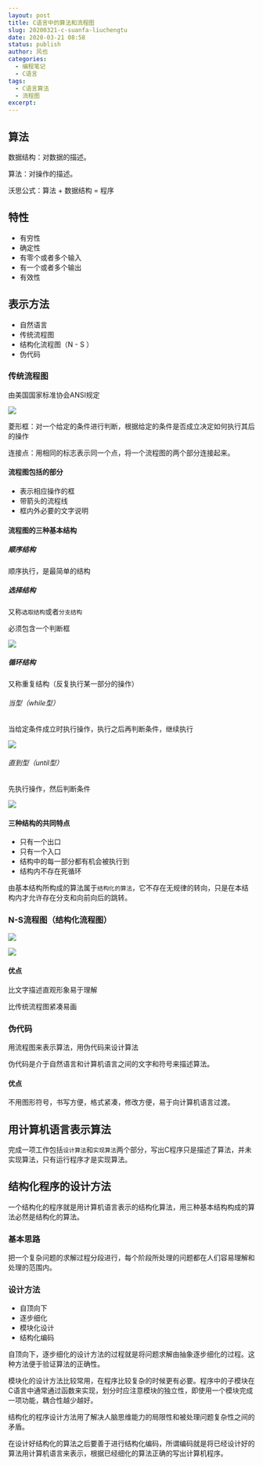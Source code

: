 ```yaml
---
layout: post
title: C语言中的算法和流程图
slug: 20200321-c-suanfa-liuchengtu
date: 2020-03-21 08:58
status: publish
author: 风也
categories: 
  - 编程笔记
  - C语言
tags: 
  - C语言算法
  - 流程图
excerpt: 
---
```


## 算法

数据结构：对数据的描述。

算法：对操作的描述。

沃思公式：算法 + 数据结构 = 程序

## 特性

- 有穷性
- 确定性
- 有零个或者多个输入
- 有一个或者多个输出
- 有效性

## 表示方法

- 自然语言
- 传统流程图
- 结构化流程图（N - S ）
- 伪代码

### 传统流程图

由美国国家标准协会ANSI规定

![](images\20200321-1.png)

菱形框：对一个给定的条件进行判断，根据给定的条件是否成立决定如何执行其后的操作

连接点：用相同的标志表示同一个点，将一个流程图的两个部分连接起来。

#### 流程图包括的部分

- 表示相应操作的框
- 带箭头的流程线
- 框内外必要的文字说明

#### 流程图的三种基本结构

##### 顺序结构

顺序执行，是最简单的结构

##### 选择结构

又称`选取结构`或者`分支结构`

必须包含一个判断框

![](images/20200321-2.png)

##### 循环结构

又称重复结构（反复执行某一部分的操作）

###### 当型（while型）

当给定条件成立时执行操作，执行之后再判断条件，继续执行



![](images/20200321-3.png)

###### 直到型（until型）

先执行操作，然后判断条件

![](images/20200321-4.png)

#### 三种结构的共同特点

- 只有一个出口
- 只有一个入口
- 结构中的每一部分都有机会被执行到
- 结构内不存在死循环

由基本结构所构成的算法属于`结构化的算法`，它不存在无规律的转向，只是在本结构内才允许存在分支和向前向后的跳转。

### N-S流程图（结构化流程图）

![](images/20200321-5.png)

![](images/20200321-6.png)

#### 优点

比文字描述直观形象易于理解

比传统流程图紧凑易画

### 伪代码

用流程图来表示算法，用伪代码来设计算法

伪代码是介于自然语言和计算机语言之间的文字和符号来描述算法。

#### 优点

不用图形符号，书写方便，格式紧凑，修改方便，易于向计算机语言过渡。

## 用计算机语言表示算法

完成一项工作包括`设计算法`和`实现算法`两个部分，写出C程序只是描述了算法，并未实现算法，只有运行程序才是实现算法。

## 结构化程序的设计方法

一个结构化的程序就是用计算机语言表示的结构化算法，用三种基本结构构成的算法必然是结构化的算法。

### 基本思路

把一个复杂问题的求解过程分段进行，每个阶段所处理的问题都在人们容易理解和处理的范围内。

### 设计方法

- 自顶向下
- 逐步细化
- 模块化设计
- 结构化编码

自顶向下，逐步细化的设计方法的过程就是将问题求解由抽象逐步细化的过程。这种方法便于验证算法的正确性。

模块化的设计方法比较常用，在程序比较复杂的时候更有必要。程序中的子模块在C语言中通常通过函数来实现，划分时应注意模块的独立性，即使用一个模块完成一项功能，耦合性越少越好。

结构化的程序设计方法用了解决人脑思维能力的局限性和被处理问题复杂性之间的矛盾。

在设计好结构化的算法之后要善于进行结构化编码，所谓编码就是将已经设计好的算法用计算机语言来表示，根据已经细化的算法正确的写出计算机程序。

